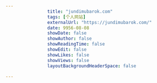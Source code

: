 ---
                title: "jundimubarok.com"
                tags: [个人网站]
                externalUrl: "https://jundimubarok.com/"
                date: 9956-08-08
                showDate: false
                showAuthor: false
                showReadingTime: false
                showEdit: false
                showLikes: false
                showViews: false
                layoutBackgroundHeaderSpace: false
                ---

